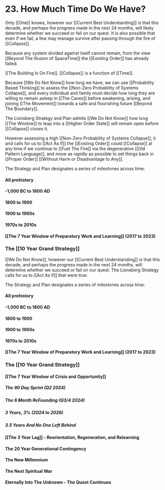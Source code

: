 # 23. How Much Time Do We Have? 

Only [[One]] knows, however our [[Current Best Understanding]] is that this decade, and perhaps the progress made in the next 24 months, will likely determine whether we succeed or fail on our quest. It is also possible that even if we fail, a few may manage survive after passing through the fire of [[Collapse]]. 

Because any system divided against itself cannot remain, from the view [[Beyond The Illusion of SpaceTime]] the [[Existing Order]] has already failed. 

[[The Building Is On Fire]]. [[Collapse]] is a function of [[Time]]. 

Because [[We Do Not Know]] how long we have, we can use [[Probability Based Thinking]] to assess the [[Non-Zero Probability of Systems Collapse]], and every individual and family must decide how long they are willing to remain asleep in [[The Caves]] before awakening, arising, and joining [[The Movement]] towards a safe and flourishing future [[Beyond The Boundary]].  

The Lionsberg Strategy and Plan admits [[We Do Not Know]] how long [[The Window]] to leap into a [[Higher Order State]] will remain open before [[Collapse]] closes it. 

However assessing a high [[Non-Zero Probability of Systems Collapse]], it and calls for us to [[Act As If]] the [[Existing Order]] could [[Collapse]] at any time if we continue to [[Fuel The Fire]] via the degenerative [[Old Pattern Language]], and move as rapidly as possible to set things back in [[Proper Order]] [[Without Harm or Disadvantage to Any]]. 

The Strategy and Plan designates a series of milestones across time: 

#### All prehistory 

#### -1,000 BC to 1800 AD

#### 1800 to 1900 

#### 1900 to 1960s 

#### 1970s to 2010s 

#### [[The 7 Year Window of Preparatory Work and Learning]] (2017 to 2023) 

### The [[10 Year Grand Strategy]]   

[[We Do Not Know]], however our [[Current Best Understanding]] is that this decade, and perhaps the progress made in the next 24 months, will determine whether we succeed or fail on our quest. The Lionsberg Strategy calls for us to [[Act As If]] that were true. 

The Strategy and Plan designates a series of milestones across time: 
#### All prehistory 

#### -1,000 BC to 1800 AD

#### 1800 to 1900 

#### 1900 to 1960s 

#### 1970s to 2010s 

#### [[The 7 Year Window of Preparatory Work and Learning]] (2017 to 2023) 

### The [[10 Year Grand Strategy]]   

#### [[The 7 Year Window of Crisis and Opportunity]]  

##### The 90 Day Sprint (Q2 2024)

##### The 6 Month ReFounding (Q3/4 2024)

##### 3 Years, 3% (2024 to 2026) 

##### 3.5 Years And No One Left Behind 
#### [[The 3 Year Lag]] - Reorientation, Regeneration, and Relearning  

#### The 20 Year Generational Contingency 

#### The New Millennium   

#### The Next Spiritual War  
#### Eternally Into The Unknown - The Quest Continues 

